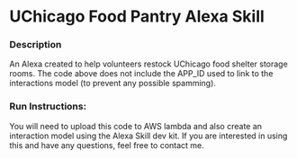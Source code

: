 # UChicago Food Pantry Alexa Skill

### Description
An Alexa created to help volunteers restock UChicago food shelter storage rooms. The code above does not include the APP_ID used to link to the interactions model (to prevent any possible spamming).

### Run Instructions:
You will need to upload this code to AWS lambda and also create an interaction model using the Alexa Skill dev kit. If you are interested in using this and have any questions, feel free to contact me.